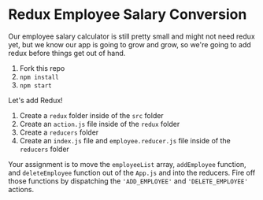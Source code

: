 # Redux Employee Salary Conversion

Our employee salary calculator is still pretty small and might not need redux yet, but we know our app is going to grow and grow, so we're going to add redux before things get out of hand.

1. Fork this repo
1. `npm install`
1. `npm start`

Let's add Redux!

1. Create a `redux` folder inside of the `src` folder
1. Create an `action.js` file inside of the `redux` folder
1. Create a `reducers` folder 
1. Create an `index.js` file and `employee.reducer.js` file inside of the `reducers` folder

Your assignment is to move the `employeeList` array, `addEmployee` function, and `deleteEmployee` function out of the `App.js` and into the reducers. Fire off those functions by dispatching the `'ADD_EMPLOYEE'` and `'DELETE_EMPLOYEE'` actions.